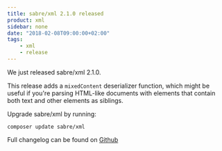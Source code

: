 ```yaml
---
title: sabre/xml 2.1.0 released
product: xml
sidebar: none
date: "2018-02-08T09:00:00+02:00"
tags:
    - xml
    - release
---
```


We just released sabre/xml 2.1.0.

This release adds a `mixedContent` deserializer function, which might be useful if you're parsing HTML-like documents with elements that contain both text and other elements as siblings.

Upgrade sabre/xml by running:

    composer update sabre/xml

Full changelog can be found on [Github][1]

[1]: https://github.com/sabre-io/xml/blob/2.1.0/CHANGELOG.md
